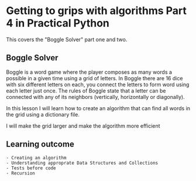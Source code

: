 # Getting to grips with algorithms Part 4 in Practical Python

This covers the "Boggle Solver" part one and two.

## Boggle Solver

Boggle is a word game where the player composes as many words a possible in a given time using a grid of letters.
In Boggle there are 16 dice with six different letters on each, you connect the letters to form word using each letter just once.
The rules of Boggle state that a letter can be connected with any of its neighbors (vertically, horizontally or diagonally).

In this lesson I will learn how to create an algorithm that can find all words in the grid using a dictionary file.

I will make the grid larger and make the algorithm more efficient

## Learning outcome

    - Creating an algorithm
    - Understanding approprate Data Structures and Collections
    - Tests before code
    - Recursion
